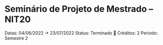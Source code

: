 # Seminário de Projeto de Mestrado – NIT20

Datas: 04/06/2022 → 23/07/2022
Status: Terminado 🙌
Créditos: 2
Período: Semestre 2